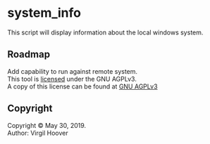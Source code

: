 # system_info
This script will display information about the local windows system.  
## Roadmap  
Add capability to run against remote system.  
This tool is [licensed](license.txt) under the GNU AGPLv3.  
A copy of this license can be found at [GNU AGPLv3](https://choosealicense.com/licenses/agpl-3.0/)  
## Copyright  
Copyright &copy; May 30, 2019.  
Author: Virgil Hoover

